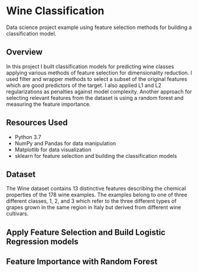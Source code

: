 # Wine Classification
Data science project example using feature selection methods for building a classification model.


## Overview
In this project I built classification models for predicting wine classes applying various methods of feature selection for dimensionality reduction.
I used filter and wrapper methods to select a subset of the original features which are good predictors of the target. I also applied L1 and L2 regularizations as penalties against model complexity. Another approach for selecting relevant features from the dataset is using a random forest and measuring the feature importance.


## Resources Used
- Python 3.7
- NumPy and Pandas for data manipulation
- Matplotlib for data visualization
- sklearn for feature selection and building the classification models


## Dataset
The Wine dataset contains 13 distinctive features describing the chemical properties of the 178 wine examples. The examples 
belong to one of three different classes, 1, 2, and 3 which refer to the three different types of grapes grown in the same 
region in Italy but derived from different wine cultivars. 

## Apply Feature Selection and Build Logistic Regression models


## Feature Importance with Random Forest
